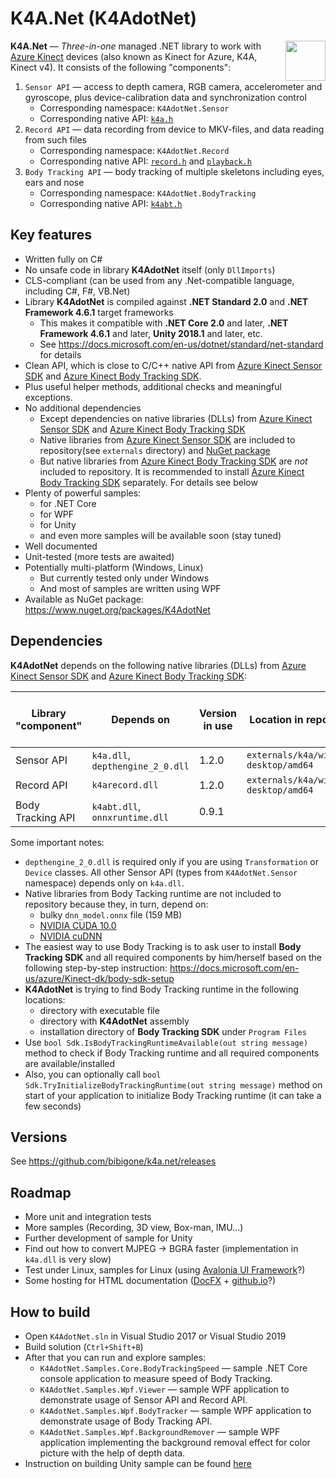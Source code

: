 # K4A.Net (K4AdotNet)

<img align="right" width="64" height="64" src="https://github.com/bibigone/k4a.net/raw/master/K4AdotNet-64.png">

**K4A.Net** &mdash; *Three-in-one* managed .NET library to work with [Azure Kinect](https://azure.microsoft.com/en-us/services/kinect-dk/) devices (also known as Kinect for Azure, K4A, Kinect v4). It consists of the following "components":
1. `Sensor API` &mdash; access to depth camera, RGB camera, accelerometer and gyroscope, plus device-calibration data and synchronization control
   * Corresponding namespace: `K4AdotNet.Sensor`
   * Corresponding native API: [`k4a.h`](https://github.com/bibigone/k4a.net/blob/master/externals/k4a/include/k4a/k4a.h)
2. `Record API` &mdash; data recording from device to MKV-files, and data reading from such files
   * Corresponding namespace: `K4AdotNet.Record`
   * Corresponding native API: [`record.h`](https://github.com/bibigone/k4a.net/blob/master/externals/k4a/include/k4arecord/record.h) and [`playback.h`](https://github.com/bibigone/k4a.net/blob/master/externals/k4a/include/k4arecord/playback.h)
3. `Body Tracking API` &mdash; body tracking of multiple skeletons including eyes, ears and nose
   * Corresponding namespace: `K4AdotNet.BodyTracking`
   * Corresponding native API: [`k4abt.h`](https://github.com/bibigone/k4a.net/blob/master/externals/k4abt/include/k4abt.h)


## Key features

* Written fully on C#
* No unsafe code in library **K4AdotNet** itself (only `DllImports`)
* CLS-compliant (can be used from any .Net-compatible language, including C#, F#, VB.Net)
* Library **K4AdotNet** is compiled against **.NET Standard 2.0** and **.NET Framework 4.6.1** target frameworks
  * This makes it compatible with **.NET Core 2.0** and later, **.NET Framework 4.6.1** and later, **Unity 2018.1** and later, etc.
  * See https://docs.microsoft.com/en-us/dotnet/standard/net-standard for details
* Clean API, which is close to C/C++ native API from [Azure Kinect Sensor SDK](https://docs.microsoft.com/en-us/azure/Kinect-dk/sensor-sdk-download) and [Azure Kinect Body Tracking SDK](https://docs.microsoft.com/en-us/azure/Kinect-dk/body-sdk-download).
* Plus useful helper methods, additional checks and meaningful exceptions.
* No additional dependencies
  * Except dependencies on native libraries (DLLs) from [Azure Kinect Sensor SDK](https://docs.microsoft.com/en-us/azure/Kinect-dk/sensor-sdk-download) and [Azure Kinect Body Tracking SDK](https://docs.microsoft.com/en-us/azure/Kinect-dk/body-sdk-download)
  * Native libraries from [Azure Kinect Sensor SDK](https://docs.microsoft.com/en-us/azure/Kinect-dk/sensor-sdk-download) are included to repository(see `externals` directory) and [NuGet package](https://www.nuget.org/packages/K4AdotNet)
  * But native libraries from [Azure Kinect Body Tracking SDK](https://docs.microsoft.com/en-us/azure/Kinect-dk/body-sdk-download) are *not* included to repository. It is recommended to install [Azure Kinect Body Tracking SDK](https://docs.microsoft.com/en-us/azure/Kinect-dk/body-sdk-download) separately. For details see below
* Plenty of powerful samples:
  * for .NET Core
  * for WPF
  * for Unity
  * and even more samples will be available soon (stay tuned)
* Well documented
* Unit-tested (more tests are awaited)
* Potentially multi-platform (Windows, Linux)
  * But currently tested only under Windows
  * And most of samples are written using WPF
* Available as NuGet package: https://www.nuget.org/packages/K4AdotNet


## Dependencies

**K4AdotNet** depends on the following native libraries (DLLs) from [Azure Kinect Sensor SDK](https://docs.microsoft.com/en-us/azure/Kinect-dk/sensor-sdk-download) and [Azure Kinect Body Tracking SDK](https://docs.microsoft.com/en-us/azure/Kinect-dk/body-sdk-download):

| Library "component" | Depends on                       | Version in use | Location in repository                | Included in [NuGet package](https://www.nuget.org/packages/K4AdotNet) 
|---------------------|----------------------------------|----------------|---------------------------------------|--------------------------
| Sensor API          | `k4a.dll`, `depthengine_2_0.dll` | 1.2.0          | `externals/k4a/windows-desktop/amd64` | YES
| Record API          | `k4arecord.dll`                  | 1.2.0          | `externals/k4a/windows-desktop/amd64` | YES
| Body Tracking API   | `k4abt.dll`, `onnxruntime.dll`   | 0.9.1          |                                       | no

Some important notes:
* `depthengine_2_0.dll` is required only if you are using `Transformation` or `Device` classes. All other Sensor API (types from `K4AdotNet.Sensor` namespace) depends only on `k4a.dll`.
* Native libraries from Body Tacking runtime are not included to repository because they, in turn, depend on:
  * bulky `dnn_model.onnx` file (159 MB)
  * [NVIDIA CUDA 10.0](https://developer.nvidia.com/cuda-10.0-download-archive)
  * [NVIDIA cuDNN](https://developer.nvidia.com/cudnn)
* The easiest way to use Body Tracking is to ask user to install **Body Tracking SDK** and all required components by him/herself based on the following step-by-step instruction: https://docs.microsoft.com/en-us/azure/Kinect-dk/body-sdk-setup
* **K4AdotNet** is trying to find Body Tracking runtime in the following locations:
  * directory with executable file
  * directory with **K4AdotNet** assembly
  * installation directory of **Body Tracking SDK** under `Program Files`
* Use `bool Sdk.IsBodyTrackingRuntimeAvailable(out string message)` method to check if Body Tracking runtime and all required components are available/installed
* Also, you can optionally call `bool Sdk.TryInitializeBodyTrackingRuntime(out string message)` method on start of your application to initialize Body Tracking runtime (it can take a few seconds)


## Versions

See https://github.com/bibigone/k4a.net/releases


## Roadmap

* More unit and integration tests
* More samples (Recording, 3D view, Box-man, IMU...)
* Further development of sample for Unity
* Find out how to convert MJPEG -> BGRA faster (implementation in `k4a.dll` is very slow)
* Test under Linux, samples for Linux (using [Avalonia UI Framework](http://avaloniaui.net/)?)
* Some hosting for HTML documentation ([DocFX](https://dotnet.github.io/docfx/) + [github.io](https://pages.github.com/)?)


## How to build

* Open `K4AdotNet.sln` in Visual Studio 2017 or Visual Studio 2019
* Build solution (`Ctrl+Shift+B`)
* After that you can run and explore samples:
  * `K4AdotNet.Samples.Core.BodyTrackingSpeed` &mdash; sample .NET Core console application to measure speed of Body Tracking.
  * `K4AdotNet.Samples.Wpf.Viewer` &mdash; sample WPF application to demonstrate usage of Sensor API and Record API.
  * `K4AdotNet.Samples.Wpf.BodyTracker` &mdash; sample WPF application to demonstrate usage of Body Tracking API.
  * `K4AdotNet.Samples.Wpf.BackgroundRemover` &mdash; sample WPF application implementing the background removal effect for color picture with the help of depth data.
* Instruction on building Unity sample can be found [here](https://github.com/bibigone/k4a.net/blob/master/K4AdotNet.Samples.Unity/readme.txt)
